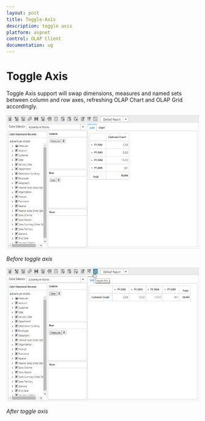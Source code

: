 ```yaml
---
layout: post
title: Toggle-Axis
description: toggle axis
platform: aspnet
control: OLAP Client
documentation: ug
---
```


# Toggle Axis

Toggle Axis support will swap dimensions, measures and named sets between column and row axes, refreshing OLAP Chart and OLAP Grid accordingly.

![](Toggle-Axis_images/Toggle-Axis_images1.png)

_Before toggle axis_

![](Toggle-Axis_images/Toggle-Axis_images2.png)

_After toggle axis_
